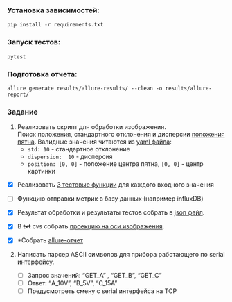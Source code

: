 ### Установка зависимостей:
`pip install -r requirements.txt`

### Запуск тестов:
`pytest`

### Подготовка отчета:
`allure generate results/allure-results/ --clean -o results/allure-report/`

### Задание 

1. Реализовать скрипт для обработки изображения.  
Поиск положения, стандартного отклонения и дисперсии [положения пятна](data/spot_picture.png). Валидные значения читаются из [yaml файла](data/expected_results.yaml):
   - `std: 10` - стандартное отклонение  
   - `dispersion:  10` - дисперсия  
   - `position: [0, 0]` - положение центра пятна, `[0, 0]`  - центр картинки

-[x] Реализовать [3 тестовые функции](tests/test_image_procession.py) для каждого входного значения
-[ ] ~~Функцию отправки метрик в базу данных (например influxDB)~~  
-[x] Результат обработки и результаты тестов собрать в [json файл](results/results.json). 
-[x] В ~~txt~~ cvs собрать [проекцию на оси изображения](results/projection.csv).
-[x] *Собрать [allure-отчет](results/allure-report/index.html) 


2. Написать парсер ASCII символов для прибора работающего по serial интерфейсу.

    -[ ] Запрос значений: “GET_A” , “GET_B”, “GET_C”
    -[ ] Ответ: “A_10V”, “B_5V”, “C_15A”
    -[ ] Предусмотреть смену с serial интерфейса на TCP
